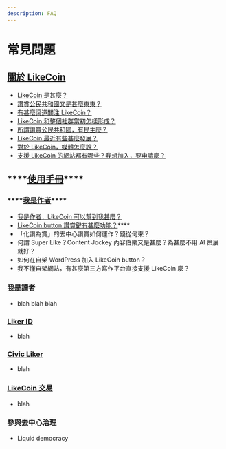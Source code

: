 ```yaml
---
description: FAQ
---
```


# 常見問題

## [關於 LikeCoin](https://docs.like.co/v/zh/about-likecoin/) <a id="about-likecoin"></a>

* [LikeCoin 是甚麼？](https://docs.like.co/v/zh/about-likecoin/likecoin#about)
* [讚賞公民共和國又是甚麼東東？](https://docs.like.co/v/zh/about-likecoin/likecoin#republic-of-liker-land)
* [有甚麼渠道關注 LikeCoin？](https://docs.like.co/v/zh/about-likecoin/likecoin#follow-us)
* [LikeCoin 和整個社群當初怎樣形成？](https://docs.like.co/v/zh/about-likecoin/background)
* [所謂讚賞公民共和國，有民主麼？](https://docs.like.co/v/zh/about-likecoin/governance)
* [LikeCoin 最近有些甚麼發展？](https://docs.like.co/v/zh/about-likecoin/updates)
* [對於 LikeCoin，媒體怎麼說？](https://docs.like.co/v/zh/about-likecoin/on-the-news)
* [支援 LikeCoin 的網站都有哪些？我想加入，要申請麼？](https://docs.like.co/v/zh/about-likecoin/list-of-media)

## \*\*\*\*[**使用手冊**](https://docs.like.co/v/zh/user-guide/)\*\*\*\* <a id="user-guide"></a>

### \*\*\*\*[**我是作者**](https://docs.like.co/v/zh/user-guide/content-creators)\*\*\*\* <a id="content-creator"></a>

* [我是作者，LikeCoin 可以幫到我甚麼？](https://docs.like.co/v/zh/user-guide/content-creators)
* [LikeCoin button 讚賞鍵有甚麼功能？](https://docs.like.co/v/zh/user-guide/content-creators/likecoin-button)\*\*\*\*
* 「化讚為賞」的去中心讚賞如何運作？錢從何來？
* 何謂 Super Like？Content Jockey 內容伯樂又是甚麼？為甚麼不用 AI 策展就好？
* 如何在自架 WordPress 加入 LikeCoin button？
* 我不懂自架網站，有甚麼第三方寫作平台直接支援 LikeCoin 麼？

### [我是讀者](https://docs.like.co/v/zh/user-guide/reader) <a id="reader"></a>

* blah blah blah 

### [Liker ID](https://docs.like.co/v/zh/user-guide/liker-id)

* blah

### [Civic Liker](https://docs.like.co/v/zh/user-guide/civic-liker)

* blah

### [LikeCoin 交易](https://docs.like.co/v/zh/user-guide/likecoin-token) <a id="trading-likecoin"></a>

* blah

### 參與去中心治理

* Liquid democracy











